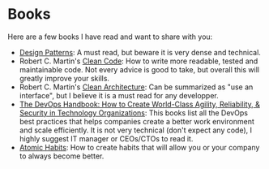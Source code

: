 # Books

Here are a few books I have read and want to share with you:

- [Design Patterns](https://www.amazon.com/Design-Patterns-Object-Oriented-Addison-Wesley-Professional-ebook/dp/B000SEIBB8): A must read, but beware it is very dense and technical.
- Robert C. Martin's [Clean Code](https://www.amazon.com/Clean-Code-Handbook-Software-Craftsmanship-ebook/dp/B001GSTOAM/): How to write more readable, tested and maintainable code. Not every advice is good to take, but overall this will greatly improve your skills.
- Robert C. Martin's [Clean Architecture](https://www.amazon.com/Clean-Architecture-Craftsmans-Software-Structure/dp/0134494164/): Can be summarized as "use an interface", but I believe it is a must read for any developper.
- [The DevOps Handbook: How to Create World-Class Agility, Reliability, & Security in Technology Organizations](https://www.amazon.com/DevOps-Handbook-World-Class-Reliability-Organizations/dp/1950508404): This books list all the DevOps best practices that helps companies create a better work environment and scale efficiently. It is not very technical (don't expect any code), I highly suggest IT manager or CEOs/CTOs to read it.
- [Atomic Habits](https://www.amazon.com/Atomic-Habits-Proven-Build-Break/dp/0735211299/): How to create habits that will allow you or your company to always become better.
